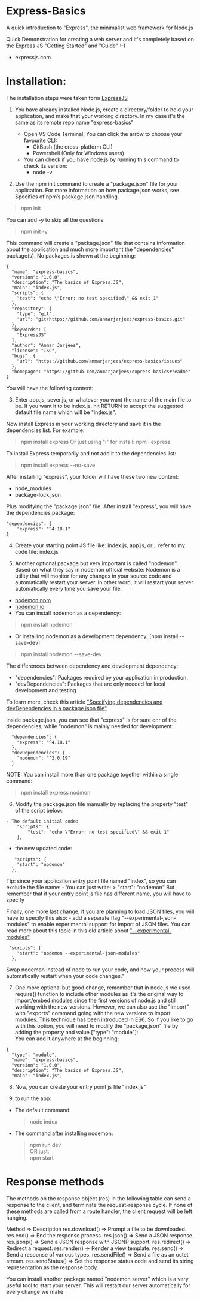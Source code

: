 # Express-Basics
A quick introduction to "Express", the minimalist web framework for Node.js 

Quick Demonstration for creating a web server and it's completely based on the Express JS "Getting Started" and "Guide" :-)

- expressjs.com

# Installation:
The installation steps were taken form [ExpressJS](https://expressjs.com/en/starter/installing.html)
1. You have already installed Node.js, create a directory/folder to hold your application, and make that your working directory. In my case it's the same as its remote repo name "express-basics"
    - Open VS Code Terminal, You can click the arrow to choose your favourite CLI:
        - GitBash (the cross-platform CLI)
        - Powershell (Only for Windows users)
    - You can check if you have node.js by running this command to check its version:
        - node -v

2. Use the npm init command to create a "package.json" file for your application. For more information on how package.json works, see Specifics of npm’s package.json handling.

> npm init

You can add -y to skip all the questions:

> npm init -y

This command will create a "package.json" file that contains information about the application and much more important the "dependencies" package(s). No packages is shown at the beginning:
```
{
  "name": "express-basics",
  "version": "1.0.0",
  "description": "The basics of Express.JS",
  "main": "index.js",
  "scripts": {
    "test": "echo \"Error: no test specified\" && exit 1"
  },
  "repository": {
    "type": "git",
    "url": "git+https://github.com/anmarjarjees/express-basics.git"
  },
  "keywords": [
    "ExpressJS"
  ],
  "author": "Anmar Jarjees",
  "license": "ISC",
  "bugs": {
    "url": "https://github.com/anmarjarjees/express-basics/issues"
  },
  "homepage": "https://github.com/anmarjarjees/express-basics#readme"
}
```
You will have the following content:


3. Enter app.js, sever.js, or whatever you want the name of the main file to be. If you want it to be index.js, hit RETURN to accept the suggested default file name which will be "index.js".

Now install Express in your working directory and save it in the dependencies list. For example:
> npm install express
Or just using "i" for install:
> npm i express

To install Express temporarily and not add it to the dependencies list:
> npm install express --no-save

After installing "express", your folder will have these two new content:
- node_modules
- package-lock.json

Plus modifying the "package.json" file. After install "express", you will have the dependencies package:
```
"dependencies": {
    "express": "^4.18.1"
}
```
4. Create your starting point JS file like: index.js, app.js, or...
refer to my code file: index.js

5. Another optional package but very important is called "nodemon". Based on what they say in nodemon official website: Nodemon is a utility that will monitor for any changes in your source code and automatically restart your server. In other word, it will restart your server automatically every time you save your file.
- [nodemon npm](https://www.npmjs.com/package/nodemon)
- [nodemon.io](https://nodemon.io/)
- You can install nodemon as a dependency:
> npm install nodemon
- Or installing nodemon as a development dependency: [npm install <package-name> --save-dev]
> npm install nodemon --save-dev  

The differences between dependency and development dependency:
- "dependencies": Packages required by your application in production.
- "devDependencies": Packages that are only needed for local development and testing

To learn more, check this article ["Specifying dependencies and devDependencies in a package.json file"](https://docs.npmjs.com/specifying-dependencies-and-devdependencies-in-a-package-json-file)

inside package.json, you can see that "express" is for sure onr of the dependencies, while "nodemon" is mainly needed for development:
```
  "dependencies": {
    "express": "^4.18.1"
  },
  "devDependencies": {
    "nodemon": "^2.0.19"
  }
```
NOTE:
You can install more than one package together within a single command:
> npm install express nodmon

6. Modify the package.json file manually by replacing the property "test" of the script below:
```
- The default initial code:
    "scripts": {
        "test": "echo \"Error: no test specified\" && exit 1"
    },
```
- the new updated code:
```
   "scripts": {
    "start": "nodemon"
  },
```
Tip: since your application entry point file named "index", so you can exclude the file name:
    - You can just write:
        > "start": "nodemon"
But remember that if your entry point js file has different name, you will have to specify

Finally, one more last change, if you are planning to load JSON files, you will have to specify this also:
    - add a separate flag "--experimental-json-modules" to enable experimental support for import of JSON files. 
 You can read more about this topic in this old article about ["--experimental-modules"](https://nodejs.medium.com/announcing-a-new-experimental-modules-1be8d2d6c2ff)
```
 "scripts": {
    "start": "nodemon --experimental-json-modules"
  },
```
Swap nodemon instead of node to run your code, and now your process will automatically restart when your code changes."

7. One more optional but good change, remember that in node.js we used require() function to include other modules as it's the original way to import/embed modules since the first versions of node.js and still working with the new versions. However, we can also use the "import" with "exports" command going with the new versions to import modules. This technique has been introduced in ES6. So if you like to go with this option, you will need to modify the "package,json" file by adding the property and value ["type": "module"]:<br>
You can add it anywhere at the beginning:
```
{
  "type": "module",
  "name": "express-basics",
  "version": "1.0.0",
  "description": "The basics of Express.JS",
  "main": "index.js",
```

8. Now, you can create your entry point js file "index.js"

9. to run the app:
- The default command:
    > node index
- The command after installing nodemon:
    > npm run dev
    <br>OR just:<br>
    > npm start
   
# Response methods
The methods on the response object (res) in the following table can send a response to the client, and terminate the request-response cycle. If none of these methods are called from a route handler, the client request will be left hanging.

Method => Description
res.download() => Prompt a file to be downloaded.
res.end() =>	End the response process.
res.json() =>	Send a JSON response.
res.jsonp() =>	Send a JSON response with JSONP support.
res.redirect() =>	Redirect a request.
res.render() =>	Render a view template.
res.send() =>	Send a response of various types.
res.sendFile() =>	Send a file as an octet stream.
res.sendStatus() =>	Set the response status code and send its string representation as the response body.

You can install another package named "nodemon server" which is a very useful tool to start your server. This will restart our server automatically for every change we make 
